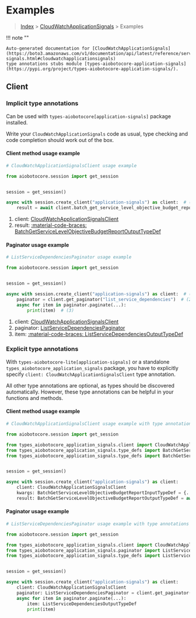 # Examples

> [Index](../README.md) > [CloudWatchApplicationSignals](./README.md) > Examples

!!! note ""

    Auto-generated documentation for [CloudWatchApplicationSignals](https://boto3.amazonaws.com/v1/documentation/api/latest/reference/services/application-signals.html#cloudwatchapplicationsignals)
    type annotations stubs module [types-aiobotocore-application-signals](https://pypi.org/project/types-aiobotocore-application-signals/).

## Client

### Implicit type annotations

Can be used with `types-aiobotocore[application-signals]` package installed.

Write your `CloudWatchApplicationSignals` code as usual,
type checking and code completion should work out of the box.



#### Client method usage example

```python
# CloudWatchApplicationSignalsClient usage example

from aiobotocore.session import get_session


session = get_session()

async with session.create_client("application-signals") as client:  # (1)
    result = await client.batch_get_service_level_objective_budget_report()  # (2)
```

1. client: [CloudWatchApplicationSignalsClient](./client.md)
2. result: [:material-code-braces: BatchGetServiceLevelObjectiveBudgetReportOutputTypeDef](./type_defs.md#batchgetservicelevelobjectivebudgetreportoutputtypedef)



#### Paginator usage example

```python
# ListServiceDependenciesPaginator usage example

from aiobotocore.session import get_session


session = get_session()

async with session.create_client("application-signals") as client:  # (1)
    paginator = client.get_paginator("list_service_dependencies")  # (2)
    async for item in paginator.paginate(...):
        print(item)  # (3)
```

1. client: [CloudWatchApplicationSignalsClient](./client.md)
2. paginator: [ListServiceDependenciesPaginator](./paginators.md#listservicedependenciespaginator)
3. item: [:material-code-braces: ListServiceDependenciesOutputTypeDef](./type_defs.md#listservicedependenciesoutputtypedef)




### Explicit type annotations

With `types-aiobotocore-lite[application-signals]`
or a standalone `types_aiobotocore_application_signals` package, you have to explicitly specify
`client: CloudWatchApplicationSignalsClient` type annotation.

All other type annotations are optional, as types should be discovered automatically.
However, these type annotations can be helpful in your functions and methods.


#### Client method usage example

```python
# CloudWatchApplicationSignalsClient usage example with type annotations

from aiobotocore.session import get_session

from types_aiobotocore_application_signals.client import CloudWatchApplicationSignalsClient
from types_aiobotocore_application_signals.type_defs import BatchGetServiceLevelObjectiveBudgetReportOutputTypeDef
from types_aiobotocore_application_signals.type_defs import BatchGetServiceLevelObjectiveBudgetReportInputTypeDef


session = get_session()

async with session.create_client("application-signals") as client:
    client: CloudWatchApplicationSignalsClient
    kwargs: BatchGetServiceLevelObjectiveBudgetReportInputTypeDef = {...}
    result: BatchGetServiceLevelObjectiveBudgetReportOutputTypeDef = await client.batch_get_service_level_objective_budget_report(**kwargs)
```



#### Paginator usage example

```python
# ListServiceDependenciesPaginator usage example with type annotations

from aiobotocore.session import get_session

from types_aiobotocore_application_signals.client import CloudWatchApplicationSignalsClient
from types_aiobotocore_application_signals.paginator import ListServiceDependenciesPaginator
from types_aiobotocore_application_signals.type_defs import ListServiceDependenciesOutputTypeDef


session = get_session()

async with session.create_client("application-signals") as client:
    client: CloudWatchApplicationSignalsClient
    paginator: ListServiceDependenciesPaginator = client.get_paginator("list_service_dependencies")
    async for item in paginator.paginate(...):
        item: ListServiceDependenciesOutputTypeDef
        print(item)
```


